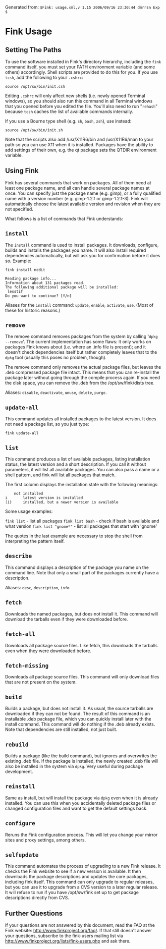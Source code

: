 Generated from: `$Fink: usage.xml,v 1.15 2006/09/16 23:30:44 dmrrsn Exp $`

Fink Usage
============

Setting The Paths
-------------------
To use the software installed in Fink's directory hierarchy, including the `fink` command itself, you must set your PATH environment variable (and some others) accordingly. Shell scripts are provided to do this for you. If you use `tcsh`, add the following to your `.cshrc`:

    source /opt/sw/bin/init.csh

Editing `.cshrc` will only affect new shells (i.e. newly opened Terminal windows), so you should also run this command in all Terminal windows that you opened before you edited the file. You'll also need to run "`rehash`" because `tcsh` caches the list of available commands internally.

If you use a Bourne type shell (e.g. `sh`, `bash`, `zsh`), use instead:

    source /opt/sw/bin/init.sh

Note that the scripts also add /usr/X11R6/bin and /usr/X11R6/man to your path so you can use X11 when it is installed. Packages have the ability to add settings of their own, e.g. the qt package sets the QTDIR environment variable.


Using Fink
------------
Fink has several commands that work on packages. All of them need at least one package name, and all can handle several package names at once. You can specify just the package name (e.g. gimp), or a fully qualified name with a version number (e.g. gimp-1.2.1 or gimp-1.2.1-3). Fink will automatically choose the latest available version and revision when they are not specified.

What follows is a list of commands that Fink understands:


`install`
---------
The `install` command is used to install packages. It downloads, configure, builds and installs the packages you name. It will also install required dependencies automatically, but will ask you for confirmation before it does so. Example:

    fink install nedit

    Reading package info...
    Information about 131 packages read.
    The following additional package will be installed:
     lesstif
    Do you want to continue? [Y/n]

Aliases for the `install` command: `update`, `enable`, `activate`, `use`. (Most of these for historic reasons.)


`remove`
--------
The remove command removes packages from the system by calling '`dpkg --remove`'. The current implementation has some flaws: It only works on packages Fink knows about (i.e. where an .info file is present); and it doesn't check dependencies itself but rather completely leaves that to the `dpkg` tool (usually this poses no problem, though).

The remove command only removes the actual package files, but leaves the .deb compressed package file intact. This means that you can re-install the package later without going through the compile process again. If you need the disk space, you can remove the .deb from the /opt/sw/fink/dists tree.

Aliases: `disable`, `deactivate`, `unuse`, `delete`, `purge`.


`update-all`
------------
This command updates all installed packages to the latest version. It does not need a package list, so you just type:

    fink update-all


`list`
------
This command produces a list of available packages, listing installation status, the latest version and a short description. If you call it without parameters, it will list all available packages. You can also pass a name or a shell pattern, and fink will list all packages that match.

The first column displays the installation state with the following meanings:

   		not installed
   	i   	latest version is installed
   	(i)  	installed, but a newer version is available

Some usage examples:

   `fink list`            - list all packages
   `fink list bash`       - check if bash is available and what version
   `fink list "gnome*"`   - list all packages that start with 'gnome'

The quotes in the last example are necessary to stop the shell from interpreting the pattern itself.


`describe`
----------
This command displays a description of the package you name on the command line. Note that only a small part of the packages currently have a description.

Aliases: `desc`, `description`, `info`


`fetch`
-------
Downloads the named packages, but does not install it. This command will download the tarballs even if they were downloaded before.


`fetch-all`
-----------
Downloads all package source files. Like fetch, this downloads the tarballs even when they were downloaded before.


`fetch-missing`
---------------
Downloads all package source files. This command will only download files that are not present on the system.


`build`
-------
Builds a package, but does not install it. As usual, the source tarballs are downloaded if they can not be found. The result of this command is an installable .deb package file, which you can quickly install later with the install command. This command will do nothing if the .deb already exists. Note that dependencies are still installed, not just built.


`rebuild`
---------
Builds a package (like the build command), but ignores and overwrites the existing .deb file. If the package is installed, the newly created .deb file will also be installed in the system via `dpkg`. Very useful during package development.


`reinstall`
-----------
Same as install, but will install the package via `dpkg` even when it is already installed. You can use this when you accidentally deleted package files or changed configuration files and want to get the default settings back.


`configure`
-----------
Reruns the Fink configuration process. This will let you change your mirror sites and proxy settings, among others.


`selfupdate`
------------
This command automates the process of upgrading to a new Fink release. It checks the Fink website to see if a new version is available. It then downloads the package descriptions and updates the core packages, including fink itself. This command can only upgrade to regular releases, but you can use it to upgrade from a CVS version to a later regular release. It will refuse to run if you have /opt/sw/fink set up to get package descriptions directly from CVS.


 Further Questions
-------------------
If your questions are not answered by this document, read the FAQ at the Fink website: <http://www.finkproject.org/faq/>. If that still doesn't answer your questions, subscribe to the fink-users mailing list via <http://www.finkproject.org/lists/fink-users.php> and ask there.

